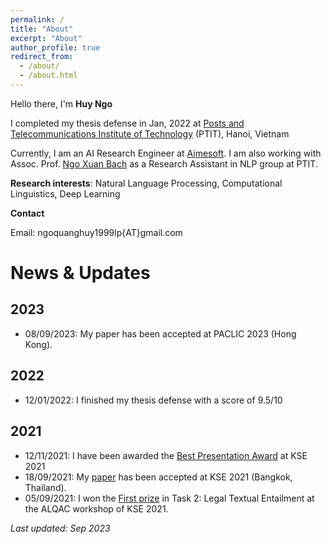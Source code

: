 ```yaml
---
permalink: /
title: "About"
excerpt: "About"
author_profile: true
redirect_from: 
  - /about/
  - /about.html
---
```


Hello there, I'm **Huy Ngo**

I completed my thesis defense in Jan, 2022 at [Posts and Telecommunications Institute of Technology](https://portal.ptit.edu.vn/) (PTIT), Hanoi, Vietnam

Currently, I am an AI Research Engineer at [Aimesoft](https://www.aimesoft.com/). I am also working with Assoc. Prof. [Ngo Xuan Bach](https://sites.google.com/site/nxbachcs/) as a Research Assistant in NLP group at PTIT.

**Research interests**: Natural Language Processing, Computational Linguistics, Deep Learning

**Contact**

Email: ngoquanghuy1999lp{AT}gmail.com

News & Updates
=====
## 2023
- 08/09/2023: My paper has been accepted at PACLIC 2023 (Hong Kong).

## 2022
- 12/01/2022: I finished my thesis defense with a score of 9.5/10

## 2021
- 12/11/2021: I have been awarded the [Best Presentation Award](/files/KSE2021_Best_Presentation_13.pdf) at KSE 2021
- 18/09/2021: My [paper](https://ieeexplore.ieee.org/document/9648636) has been accepted at KSE 2021 (Bangkok, Thailand). 
- 05/09/2021: I won the [First prize](/files/ALQAC2021_AimeLaw.pdf) in Task 2: Legal Textual Entailment at the ALQAC workshop of KSE 2021.

_Last updated: Sep 2023_
